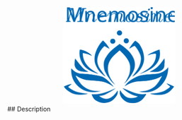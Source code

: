<section style="text-align:center"><img width=50% src="logo.svg" alt="logo"></section>
## Description